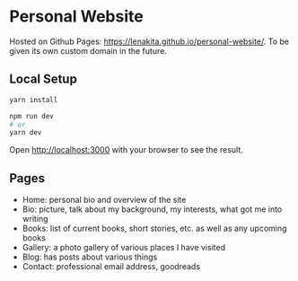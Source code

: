 # Personal Website

Hosted on Github Pages: https://lenakita.github.io/personal-website/. To be given its own custom domain in the future.

## Local Setup

```bash
yarn install
```

```bash
npm run dev
# or
yarn dev
```

Open [http://localhost:3000](http://localhost:3000) with your browser to see the result.

## Pages

- Home: personal bio and overview of the site
- Bio: picture, talk about my background, my interests, what got me into writing
- Books: list of current books, short stories, etc. as well as any upcoming books
- Gallery: a photo gallery of various places I have visited
- Blog: has posts about various things
- Contact: professional email address, goodreads
